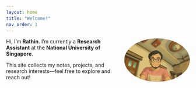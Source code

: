 ```yaml
---
layout: home
title: "Welcome!"
nav_order: 1
---
```


<!-- Replace /assets/profile.jpg with the actual path/filename of your photo -->
<img src="/assets/My ChatGPT image (1).png" alt="Rathin Nath Karmakar" style="width:180px;border-radius:50%;float:right;margin:0 0 1rem 1rem;" />

Hi, I’m **Rathin**. I’m currently a **Research Assistant** at the **National University of Singapore**.

This site collects my notes, projects, and research interests—feel free to explore and reach out!  
